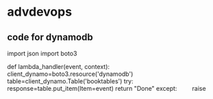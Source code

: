 # advdevops
## code for dynamodb
import json
import boto3

def lambda_handler(event, context):
    client_dynamo=boto3.resource('dynamodb')
    table=client_dynamo.Table('booktables')
    try:
        response=table.put_item(Item=event)
        return "Done"
    except:
        raise

